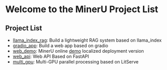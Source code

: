 # Welcome to the MinerU Project List

## Project List

- [llama_index_rag](./llama_index_rag/README.md): Build a lightweight RAG system based on llama_index
- [gradio_app](./gradio_app/README.md): Build a web app based on gradio
- [web_demo](./web_demo/README.md): MinerU online [demo](https://opendatalab.com/OpenSourceTools/Extractor/PDF/) localized deployment version
- [web_api](./web_api/README.md): Web API Based on FastAPI
- [multi_gpu](./multi_gpu/README.md): Multi-GPU parallel processing based on LitServe
